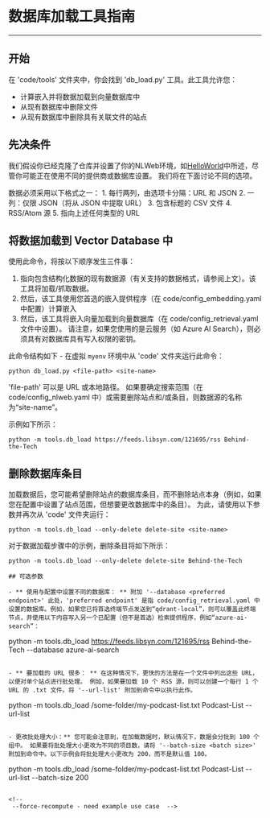 # 数据库加载工具指南
-----------------------------------------------------------------

## 开始

在 'code/tools' 文件夹中，你会找到 'db_load.py' 工具。此工具允许您：
- 计算嵌入并将数据加载到向量数据库中
- 从现有数据库中删除文件
- 从现有数据库中删除具有关联文件的站点

## 先决条件

我们假设你已经克隆了仓库并设置了你的NLWeb环境，如[HelloWorld](../../HelloWorld.md)中所述，尽管你可能正在使用不同的提供商或数据库设置。 我们将在下面讨论不同的选项。

数据必须采用以下格式之一：
    1. 每行两列，由选项卡分隔：URL 和 JSON
    2. 一列：仅限 JSON（将从 JSON 中提取 URL）
    3. 包含标题的 CSV 文件
    4. RSS/Atom 源
    5. 指向上述任何类型的 URL

## 将数据加载到 Vector Database 中

使用此命令，将按以下顺序发生三件事：
1. 指向包含结构化数据的现有数据源（有关支持的数据格式，请参阅上文）。该工具将加载/抓取数据。
2. 然后，该工具使用您首选的嵌入提供程序（在 code/config_embedding.yaml 中配置）计算嵌入
3. 然后，该工具将嵌入向量加载到向量数据库（在 code/config_retrieval.yaml 文件中设置）。 请注意，如果您使用的是云服务（如 Azure AI Search），则必须具有对数据库具有写入权限的密钥。

此命令结构如下 - 在虚拟 `myenv` 环境中从 'code' 文件夹运行此命令：
```
python db_load.py <file-path> <site-name>  
```

'file-path' 可以是 URL 或本地路径。 如果要确定搜索范围（在 code/config_nlweb.yaml 中）或需要删除站点和/或条目，则数据源的名称为“site-name”。  

示例如下所示：
```
python -m tools.db_load https://feeds.libsyn.com/121695/rss Behind-the-Tech
```

## 删除数据库条目

加载数据后，您可能希望删除站点的数据库条目，而不删除站点本身（例如，如果您在配置中设置了站点范围，但想要更改数据库中的条目）。 为此，请使用以下参数并再次从 'code' 文件夹运行：
```
python -m tools.db_load --only-delete delete-site <site-name>
```

对于数据加载步骤中的示例，删除条目将如下所示：
```
python -m tools.db_load --only-delete delete-site Behind-the-Tech
```

<!-- ## 删除站点和数据库条目
评论说明：在测试期间，这表示它需要一个路径而不是站点名称。db load 的第 1074 行与 CLI 中的行为不匹配


如果要删除站点和与站点关联的数据，请使用以下命令，从 'code' 文件夹运行：
```
python -m tools.db_load --delete-site <site-name>
```

同样，对于数据加载步骤中的示例，删除整个网站和数据将如下所示：
```
python -m tools.db_load --delete-site Behind-the-Tech -->
```
## 可选参数

- ** 使用与配置中设置不同的数据库： ** 附加 '--database <preferred endpoint>' 此处，'preferred endpoint' 是指 code/config_retrieval.yaml 中设置的数据库。例如，如果您已将首选终端节点发送到“qdrant-local”，则可以覆盖此终端节点，并使用以下内容写入另一个已配置（但不是首选）检索提供程序，例如“azure-ai-search”：
```
python -m tools.db_load https://feeds.libsyn.com/121695/rss Behind-the-Tech --database azure-ai-search
```

- ** 要加载的 URL 很多： ** 在这种情况下，更快的方法是在一个文件中列出这些 URL，以便对单个站点进行批处理。 例如，如果要加载 10 个 RSS 源，则可以创建一个每行 1 个 URL 的 .txt 文件。将 '--url-list' 附加到命令中以执行此作。
```
python -m tools.db_load /some-folder/my-podcast-list.txt Podcast-List --url-list
```

- 更改批处理大小：** 您可能会注意到，在加载数据时，默认情况下，数据会分批到 100 个组中。 如果要将批处理大小更改为不同的项目数，请将 '--batch-size <batch size>' 附加到命令中。以下示例会将批处理大小更改为 200，而不是默认值 100。

```
python -m tools.db_load /some-folder/my-podcast-list.txt Podcast-List --url-list --batch-size 200
```

<!-- 
 --force-recompute - need example use case  -->